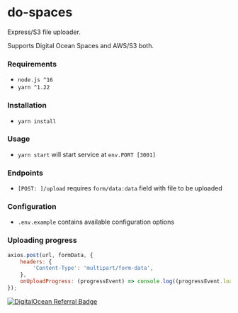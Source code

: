 # do-spaces

Express/S3 file uploader.

Supports Digital Ocean Spaces and AWS/S3 both.

### Requirements
- `node.js ^16`
- `yarn ^1.22`

### Installation
- `yarn install`

### Usage
- `yarn start` will start service at `env.PORT [3001]`

### Endpoints
- `[POST: ]/upload` requires `form/data:data` field with file to be uploaded

### Configuration
- `.env.example` contains available configuration options

### Uploading progress
```javascript
axios.post(url, formData, {
    headers: { 
        'Content-Type': 'multipart/form-data',
    }, 
    onUploadProgress: (progressEvent) => console.log((progressEvent.loaded / progressEvent.total) * 50),
});
```

[![DigitalOcean Referral Badge](https://web-platforms.sfo2.digitaloceanspaces.com/WWW/Badge%202.svg)](https://www.digitalocean.com/?refcode=a227de30d029&utm_campaign=Referral_Invite&utm_medium=Referral_Program&utm_source=badge)
